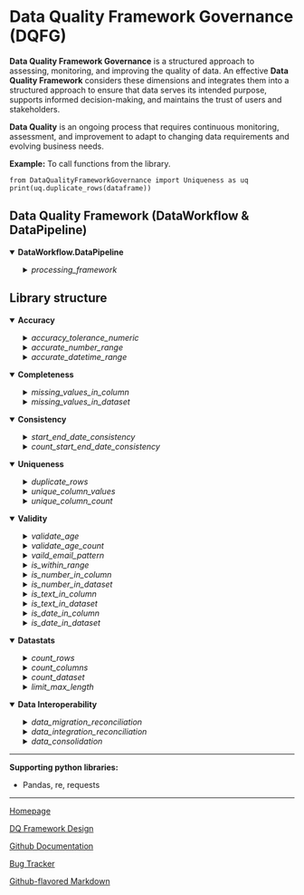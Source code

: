 
# Data Quality Framework Governance (DQFG)

**Data Quality Framework Governance** is a structured approach to assessing, monitoring, and improving the quality of data. An effective **Data Quality Framework** considers these dimensions and integrates them into a structured approach to ensure that data serves its intended purpose, supports informed decision-making, and maintains the trust of users and stakeholders.

**Data Quality** is an ongoing process that requires continuous monitoring, assessment, and improvement to adapt to changing data requirements and evolving business needs.

**Example:** To call functions from the library.

	from DataQualityFrameworkGovernance import Uniqueness as uq
	print(uq.duplicate_rows(dataframe))


## Data Quality Framework (DataWorkflow & DataPipeline)

<details open>
<summary><b>DataWorkflow.DataPipeline</b></summary>

<ul>

<details>
<summary><i>processing_framework</i></summary>

User configures **DataframeDictionary** and **DataFunctionConfig** in JSON file, based on the JSON file data pipeline processing will be performed in  processing framework.

	import pandas as pd
	from DataQualityFrameworkGovernance.DataWorkflow import DataPipeline as dp
	
	json_config_file = 'https://raw.githubusercontent.com/RajithPrabakaran/DataQualityFrameworkGovernance/main/Files/dq_pipeline_config.json'
	output_csv = 'full path of system location to save the output / result - [OPTIONAL, if the result to be saved in a CSV file]'
	
	print(dp.processing_framework(json_config_file))

*The output_csv parameter is optional in 'processing_framework' function, and if specified, the result will be saved **exclusively in CSV file format.** Please provide the full path, including the desired CSV file name, for saving the output.*

*Refer [DataWorkflow](https://github.com/RajithPrabakaran/DataQualityFrameworkGovernance/blob/main/DataQualityFrameworkGovernance.png)*, *[Pre-configured Json sample](https://raw.githubusercontent.com/RajithPrabakaran/DataQualityFrameworkGovernance/main/Files/dq_pipeline_config.json)*

</details>
</ul>
</details>

## Library structure

<details open>
<summary><b>Accuracy</b></summary>

<ul>

<details>
<summary><i>accuracy_tolerance_numeric</i></summary>

Calculating data quality accuracy of a set of values (base values) by comparing them to a known correct value (lookup value) by setting a user-defined tolerance percentage, applicable for numeric values.

	from  DataQualityFrameworkGovernance  import  Accuracy as ac
	print(ac.accuracy_tolerance_numeric(dataframe, 'base_column', 'lookup_column', tolerance_percentage))

</details>

<details>
<summary><i>accurate_number_range</i></summary>

Number range ensures that data values are accurate and conform to expected values or constraints. It is applicable to a variety of contexts, including exam scores, weather conditions, pricing, stock prices, age, income, speed limits for vehicles, water levels, and numerous other scenarios.

	from  DataQualityFrameworkGovernance  import  Accuracy as ac
	print(ac.accurate_number_range(dataframe, 'range_column_name', lower_bound, upper_bound))

	Example:
	print(ac.accurate_number_range(df, 'Age', 4, 12))
	(Output will extract the age between 4(lower bound) and 12 (upper bound) from column 'Age' in the dataset 'df')

</details>

<details>
<summary><i>accurate_datetime_range</i></summary>

The datetime range filter guarantees the accuracy and adherence of data values to predetermined criteria or constraints. It is applicable to a variety of contexts, including capturing outliers in date of birth, age and many more.

	from  DataQualityFrameworkGovernance  import  Accuracy as ac
	print(ac.accurate_datetime_range(Dataframe, 'range_column_name', 'from_date', 'to_date', 'date_format'))

	Example:
	print(ac.accurate_datetime_range(df, 'Date', '2023-01-15', '2023-03-01', '%Y-%m-%d'))

**Important**: Specify date format in *'%Y-%m-%d %H:%M:%S.%f'* (Date format should be same as *source date format*) ***(It can be specified in any format aligned to *source* date format, parameter value to be aligned appropriately).***

</details>

</ul>
</details>

<details open>
<summary><b>Completeness</b></summary>

<ul>

<details>
<summary><i>missing_values_in_column</i></summary>

Summary of missing values in each column.

	from  DataQualityFrameworkGovernance  import  Completeness as cp
	print(cp.missing_values_in_column(dataframe))

</details>

<details>
<summary><i>missing_values_in_dataset</i></summary>

Summary of missing values in a dataset.

	from  DataQualityFrameworkGovernance  import  Completeness as cp
	print(cp.missing_values_in_dataset(dataframe))

</details>

</ul>
</details>

<details open>
<summary><b>Consistency</b></summary>

<ul>

<details>
<summary><i>start_end_date_consistency</i></summary>

If data in two columns is consistent, check if the "Start Date" and "End Date" column are in the correct chronological order. 

  
  	from  DataQualityFrameworkGovernance  import  Consistency as ct
	print(ct.start_end_date_consistency(dataframe, 'start_date_column_name', 'end_date_column_name', 'date_format'))

**Important**: Specify date format in *'%Y-%m-%d %H:%M:%S.%f'*  ***(It can be specified in any format, parameter value to be aligned appropriately).***

</details>


<details>
<summary><i>count_start_end_date_consistency</i></summary>

Count of data in two columns is consistent, check if the "Start Date" and "End Date" column are in the correct chronological order. 

  
  	from  DataQualityFrameworkGovernance  import  Consistency as ct
	print(ct.count_start_end_date_consistency(dataframe, 'start_date_column_name', 'end_date_column_name', 'date_format'))
  
**Important**: Specify date format in *'%Y-%m-%d %H:%M:%S.%f'*  ***(It can be specified in any format, parameter value to be aligned appropriately).***

</details>

</ul>
</details>
  

<details open>
<summary><b>Uniqueness</b></summary>

<ul>

<details>
<summary><i>duplicate_rows</i></summary>

Identify and display **duplicate** rows in a dataset. 

  
	from  DataQualityFrameworkGovernance  import  Uniqueness as uq
	print(uq.duplicate_rows(dataframe))

</details>

<details>
<summary><i>unique_column_values</i></summary>

Display **unique column values** in a dataset. 

	from  DataQualityFrameworkGovernance  import  Uniqueness as uq
	print(uq.unique_column_values(dataframe, 'column_name'))

</details>

<details>
<summary><i>unique_column_count</i></summary>

Count **unique column values** in a dataset. 

	from  DataQualityFrameworkGovernance  import  Uniqueness as uq
	print(uq.unique_column_count(dataframe, 'column_name'))

</details>

</ul>
</details>


<details open>
<summary><b>Validity</b></summary>

<ul>

<details>
<summary><i>validate_age</i></summary>

Validate age based on the criteria in a dataset. 

  	from  DataQualityFrameworkGovernance  import  Validity as vl
	print(vl.validate_age(dataframe, 'age_column', min_age, max_age))

</details>

<details>
<summary><i>validate_age_count</i></summary>

Count age based on the criteria in a dataset. 

  	from  DataQualityFrameworkGovernance  import  Validity as vl
	print(vl.validate_age_count(dataframe, 'age_column', min_age, max_age))

</details>

<details>
<summary><i>vaild_email_pattern</i></summary>

Validating accuracy of email addresses in a dataset by verifying that they follow a valid email format.

	from  DataQualityFrameworkGovernance  import  Validity as vl
	print(vl.valid_email_pattern(dataframe,'email_column_name'))

</details>

<details>
<summary><i>is_within_range</i></summary>

If all values in a given array list are present in a specific column of a dataset then it provides a status message indicating whether all names are found or not. **Array values must be within square brackets.**

  	#Examples
  	#array list = ["Tom", "Jerry", "Donald"] - Text
	#array list = [10, 20, 30] - Numeric
	#array list = [True, False] - Boolean
	#array list = [0, 1] - Flag

	from  DataQualityFrameworkGovernance  import  Validity as vl
	print(vl.is_within_range(dataframe, 'column_name_to_look', [array_list]))

</details>

<details>
<summary><i>is_number_in_column</i></summary>

 Examines each value in a **column** and appends a new column to the existing column, indicating whether the values are numeric.

	from  DataQualityFrameworkGovernance  import  Validity as vl
	print(vl.is_number_in_column(dataframe, 'column_name'))

</details>

<details>
<summary><i>is_number_in_dataset</i></summary>

Examines each value in a **dataset** and appends a new column for each existing column, indicating whether the values are numeric.

	from  DataQualityFrameworkGovernance  import  Validity as vl
	print(vl.is_number_in_dataset(dataframe))

	#Example for specific column selection
	is_number_in_dataset(dataframe[['column1','column7']])

</details>

<details>
<summary><i>is_text_in_column</i></summary>

 Examines each value in a **column** and appends a new column to the existing column, indicating whether the values are text. **Result would be false, if text or string contains number.**

	from  DataQualityFrameworkGovernance  import  Validity as vl
	print(vl.is_text_in_column(dataframe, 'column_name'))

</details>

<details>
<summary><i>is_text_in_dataset</i></summary>

Examines each value in a **dataset** and appends a new column for each existing column, indicating whether the values are text. **Result would be false, if text or string contains number.**

	from  DataQualityFrameworkGovernance  import  Validity as vl
	print(vl.is_text_in_dataset(dataframe))

	#Example for specific column selection
	is_text_in_dataset(dataframe[['column1','column7']])

</details>

<details>
<summary><i>is_date_in_column</i></summary>

 Examines each value in a **column** and appends a new column to the existing column, indicating whether the values are in date time, in a speciifed format.

	from  DataQualityFrameworkGovernance  import  Validity as vl
	print(vl.is_date_in_column(dataframe,'column_name', date_format))

**Important**: Specify date format in *'%Y-%m-%d %H:%M:%S.%f'*  ***(It can be specified in any format, parameter value to be aligned appropriately).***

</details>

<details>
<summary><i>is_date_in_dataset</i></summary>

 Examines each value in a **dataset** and appends a new column for each existing column, indicating whether the values are in date time, in a speciifed format.

	from  DataQualityFrameworkGovernance  import  Validity as vl
	print(vl.is_date_in_dataset(dataframe, date_format))

	#Example for specific column selection
	is_date_in_dataset(dataframe[['column1','column7']], date_format='%Y-%m-%d')

**Important**: Specify date format in *'%Y-%m-%d %H:%M:%S.%f'*  ***(It can be specified in any format, parameter value to be aligned appropriately).***

</details>

</details>


</ul>
</details>

</ul>
</details>

<details open>
<summary><b>Datastats</b></summary>

<ul>

<details>
<summary><i>count_rows</i></summary>

Count the number of rows in a DataFrame. 
  
  	from  DataQualityFrameworkGovernance  import  Datastats as ds
	print(ds.count_rows(dataframe))

</details>

<details>
<summary><i>count_columns</i></summary>

Count the number of columns in a DataFrame. 

    
  	from  DataQualityFrameworkGovernance  import  Datastats as ds
	print(ds.count_columns(dataframe))

</details>

<details>
<summary><i>count_dataset</i></summary>

Count the number of rows & columns in a DataFrame. 
    
  	from  DataQualityFrameworkGovernance  import  Datastats as ds
	print(ds.count_dataset(dataframe))

</details>

<details>
<summary><i>limit_max_length</i></summary>

 Limits the maximum length of a string to specific length. Example, when applied to the input string 'ABCDEFGH', the function returns 'ABCDE', effectively truncating the original string to the first 5 characters.
    
  	from  DataQualityFrameworkGovernance  import  Datastats as ds
	print(ds.limit_max_length(dataframe, column_name, start_length, length))

	#Example: 'ABCDEFGH' input string returns 'ABCDE'
	print(limit_max_length(df,'column_name',0,5))

</details>

</ul>
</details>


<details open>
<summary><b>Data Interoperability</b></summary>

<ul>

<details>
<summary><i>data_migration_reconciliation</i></summary>

**Data migration reconciliation** is a crucial step in ensuring the accuracy and integrity of data transfer between a source and target system. The process involves comparison of the source and target data to identify any disparities. If the columns in both datasets differ, the process returns an ouput to align the source and target dataset. 

**Output of column name mismatch**
| Column | MatchStatus | TableLocation |
|--|--|--|
| Department | Unmatched | Source |
| Departmentt | Unmatched | Target |
| EmployeeID | Matched | NotApplicable |

After structural alignment is confirmed, a comprehensive check is performed by comparing the content of each column. Any inconsistencies between the source and target data are flagged as mismatches. This includes the identification of specific 'column name(s)' where discrepancies occur, 'row number or position' and 'mismatched records' in both the source and target datasets. This comprehensive reporting ensures that discrepancies can be easily located and addressed, promoting data accuracy and the successful completion of the migration process.

  	from  DataQualityFrameworkGovernance  import  Interoperability as io
	print(io.data_migration_reconciliation(source_dataframe, target_dataframe))

	#Example of saving source and target dataframe from csv file

	import pandas as pd
	source_dataframe = pd.read_csv('source_data.csv')
	target_dataframe = pd.read_csv('target_data.csv')

**Result**
| Column | Row no. / Position |Source Data |Target Data |
|--|--|--|--|
| Column name | 2 | 33 | 3 |
| Column name | 289 | Donald Trump | Donald Duck |  

</details>

<details>
<summary><i>data_integration_reconciliation</i></summary>

**Data integration reconciliation** involves combining data from different sources into a unified view. This function compares two datasets, source_dataset and target_dataset, based on a unique identifier, ID. It checks for disparities in each column, cell by cell, between the two datasets. For each mismatch, it identifies the specific column and provides a status of "Matched" or "Mismatched." If the columns in both datasets differ, the process returns an ouput to align the source and target dataset. 

**Example output of column name mismatch**
| Column | MatchStatus | TableLocation |
|--|--|--|
| Department | Unmatched | Source |
| Departmentt | Unmatched | Target |
| EmployeeID | Matched | NotApplicable |

After structural alignment is confirmed, a comprehensive check is performed by comparing the content of each column. Any inconsistencies between the source and target data are flagged as mismatches.

**Parameters:**

**source_dataset:** The source dataset, a DataFrame containing the data to be compared.
**target_dataset:** The target dataset, a DataFrame containing the data to be compared against the source dataset
**ID**: A unique identifier column present in both datasets, used to match rows between the two datasets.

**Return Value:**

**status:** A string indicating the overall comparison status, either "Matched" or "Mismatched."
**mismatched_columns:** A list of columns that have mismatches between the two datasets.

	import pandas as pd
  	from  DataQualityFrameworkGovernance  import  Interoperability as io

	source_dataset = pd.DataFrame({
		'Ordinal': [54, 55, 56, 57],
		'Name': ['Theresa May','Boris Johnson', 'Liz Truss', 'Rishi Sunak'],
		'Monarch': ['Elizabeth II', 'Elizabeth II', 'Elizabeth II & Charles III', 'Charles III']
		})

	target_dataset = pd.DataFrame({
		'Ordinal': [55, 56, 57],
		'Name': ['Boris Johnson', 'Liz Truss', 'Rishi Sunak'],
		'Monarch': ['Elizabeth II', 'Elizabeth II', 'Charles III']
		})

	comparison_results = io.data_integration_reconciliation(source_dataset, target_dataset, 'Ordinal')
	print(comparison_results)


**Result**
| Ordinal | Status | Mismatched_Columns | MergeStatus | Name_source | Name_target | Monarch_source | Monarch_target |
|--|--|--|--|--|--|--|--|
|54|Mismatch|Name, Monarch|left_only|Theresa May|NaN|Elizabeth II|NaN|
|56|Mismatch|Monarch|both| Liz Truss| Liz Truss|Elizabeth II & Charles III|Elizabeth II|
|55|Match|None|both|Boris Johnson|Boris Johnson|Elizabeth II|Elizabeth II|
|57|Match|None|both|Rishi Sunak|Rishi Sunak|Charles III|Charles III|

</details>

<details>
<summary><i>data_consolidation</i></summary>

**Data consolidation** is a process of combining information from multiple datasets to create a unified dataset. This function with three parameters – dataset1, dataset2, and a parameter to determine consolidation direction (0 for rows ,1 for columns), users can choose between consolidating data by rows or columns.

**Compile by Rows (0):**

When choosing compile=0, the function will stack the datasets vertically, effectively appending the rows of dataset2 beneath the rows of dataset1.

**Compile by Columns (1):**

Alternatively, selecting compile=1 will concatenate the datasets side by side, merging columns from dataset2 to the right of those from dataset1.

  	from  DataQualityFrameworkGovernance  import  Interoperability as io

	CompileByColumns = io.data_consolidation(df1, df2,1)
	CompileByRows = io.data_consolidation(df1, df2,0)

</details>

</ul>
</details> 

****

**Supporting python libraries:**
  

- Pandas, re, requests
  

****

[Homepage](https://github.com/RajithPrabakaran/DataQualityFrameworkGovernance)

[DQ Framework Design](https://github.com/RajithPrabakaran/DataQualityFrameworkGovernance/blob/main/DataQualityFrameworkGovernance.png)

[Github Documentation](https://github.com/RajithPrabakaran/DataQualityFrameworkGovernance)

[Bug Tracker](https://github.com/RajithPrabakaran/DataQualityFrameworkGovernance/issues) 

[Github-flavored Markdown](https://guides.github.com/features/mastering-markdown/)
